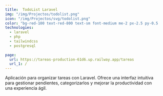 ```yaml
---
title:  TodoList Laravel
img: "/img/Projectos/todolist.png"
icon: "/img/Projectos/svg/todolist.png"
color: "bg-red-100 text-red-800 text-sm font-medium me-2 px-2.5 py-0.5 rounded dark:bg-red-900 dark:text-red-300"
technologies:
  - laravel
  - php
  - tailwindcss
  - postgresql
  
page:
  url: https://tareas-production-61d6.up.railway.app/tareas
  url_1: / 
---
```


Aplicación para organizar tareas con Laravel. Ofrece una interfaz intuitiva para gestionar pendientes, categorizarlos y mejorar la productividad con una experiencia ágil.